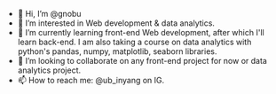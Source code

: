 - 👋 Hi, I’m @gnobu
- 👀 I’m interested in Web development & data analytics.
- 🌱 I’m currently learning front-end Web development, after which I'll learn back-end. I am also taking a course on data analytics with python's pandas, numpy, matplotlib, seaborn libraries.
- 💞️ I’m looking to collaborate on any front-end project for now or data analytics project.
- 📫 How to reach me: @ub_inyang on IG.

<!---
gnobu/gnobu is a ✨ special ✨ repository because its `README.md` (this file) appears on your GitHub profile.
You can click the Preview link to take a look at your changes.
--->
